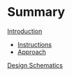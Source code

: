 # Summary

[Introduction](./introduction.md)

- [Instructions](./instructions.md)
- [Approach](./approach.md)

[Design Schematics](./design_schematics.md)

